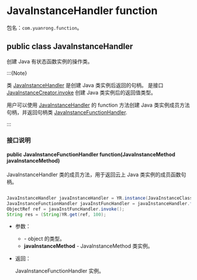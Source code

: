 # JavaInstanceHandler function

包名：`com.yuanrong.function`。

## public class JavaInstanceHandler

创建 Java 有状态函数实例的操作类。

:::{Note}

类 [JavaInstanceHandler](JavaInstanceHandler.md) 是创建 Java 类实例后返回的句柄。 是接口 [JavaInstanceCreator.invoke](JavaInstanceCreator.md) 创建 Java 类实例后的返回值类型。

用户可以使用 [JavaInstanceHandler](JavaInstanceHandler.md) 的 function 方法创建 Java 类实例成员方法句柄，并返回句柄类 [JavaInstanceFunctionHandler](JavaInstanceFunctionHandler.md).

:::

### 接口说明

#### public <R> JavaInstanceFunctionHandler<R> function(JavaInstanceMethod<R> javaInstanceMethod)

JavaInstanceHandler 类的成员方法，用于返回云上 Java 类实例的成员函数句柄。

```java

JavaInstanceHandler javaInstanceHandler = YR.instance(JavaInstanceClass.of("com.example.YrlibHandler$MyYRApp")).setUrn("sn:cn:yrk:12345678901234561234567890123456:function:0-opc-opc:$latest").invoke();
JavaInstanceFunctionHandler javaInstFuncHandler = javaInstanceHandler.function(JavaInstanceMethod.of("smallCall", String.class))
ObjectRef ref = javaInstFuncHandler.invoke();
String res = (String)YR.get(ref, 100);
```

- 参数：

   - **<R>** - object 的类型。
   - **javaInstanceMethod** - JavaInstanceMethod 类实例。

- 返回：

    JavaInstanceFunctionHandler 实例。
